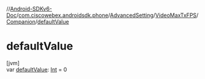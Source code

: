 //[Android-SDKv6-Doc](../../../../../index.md)/[com.ciscowebex.androidsdk.phone](../../../index.md)/[AdvancedSetting](../../index.md)/[VideoMaxTxFPS](../index.md)/[Companion](index.md)/[defaultValue](default-value.md)

# defaultValue

[jvm]\
var [defaultValue](default-value.md): [Int](https://kotlinlang.org/api/latest/jvm/stdlib/kotlin/-int/index.html) = 0
